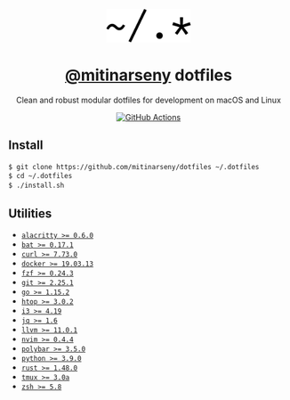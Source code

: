 <p align="center">
    <a href="https://github.com/mitinarseny/dotfiles">
        <img src=".assets/logo.png" alt="logo" width="30%" />
    </a>
    <h1 align="center"><a href="https://github.com/mitinarseny">@mitinarseny</a> dotfiles</h1>
    <p align="center">Clean and robust modular dotfiles for development on macOS and Linux</p>
    <p align="center">
      <a href="https://github.com/mitinarseny/dotfiles/actions"><img alt="GitHub Actions" src="https://github.com/mitinarseny/dotfiles/workflows/CI/badge.svg"></a>
    </p>
</p>

## Install

```sh
$ git clone https://github.com/mitinarseny/dotfiles ~/.dotfiles
$ cd ~/.dotfiles
$ ./install.sh
```

## Utilities

* [`alacritty >= 0.6.0`](https://github.com/alacritty/alacritty)
* [`bat >= 0.17.1`](https://github.com/sharkdp/bat)
* [`curl >= 7.73.0`](https://curl.se)
* [`docker >= 19.03.13`](https://docker.com)
* [`fzf >= 0.24.3`](https://github.com/junegunn/fzf)
* [`git >= 2.25.1`](https://git-scm.com)
* [`go >= 1.15.2`](https://golang.org)
* [`htop >= 3.0.2`](https://htop.dev)
* [`i3 >= 4.19`](https://i3wm.org)
* [`jq >= 1.6`](https://stedolan.github.io/jq)
* [`llvm >= 11.0.1`](http://llvm.org)
* [`nvim >= 0.4.4`](https://neovim.io)
* [`polybar >= 3.5.0`](https://github.com/polybar/polybar)
* [`python >= 3.9.0`](https://python.org)
* [`rust >= 1.48.0`](https://rust-lang.org)
* [`tmux >= 3.0a`](https://github.com/tmux/tmux)
* [`zsh >= 5.8`](http://zsh.sourceforge.net)

